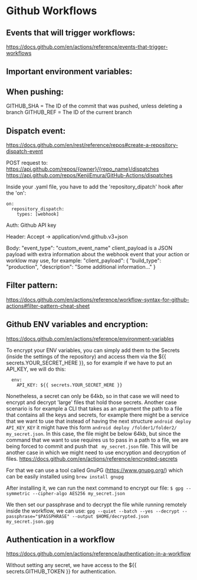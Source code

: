 # Github Workflows


## Events that will trigger workflows:
https://docs.github.com/en/actions/reference/events-that-trigger-workflows



## Important environment variables:
## When pushing:
GITHUB_SHA = The ID of the commit that was pushed, unless deleting a branch
GITHUB_REF = The ID of the current branch



## Dispatch event:
https://docs.github.com/en/rest/reference/repos#create-a-repository-dispatch-event

POST request to:
https://api.github.com/repos/{owner}/{repo_name}/dispatches
https://api.github.com/repos/KenjiEmura/GitHub-Actions/dispatches

Inside your .yaml file, you have to add the 'repository_dipatch' hook after the 'on':
```
on:
  repository_dispatch:
    types: [webhook]
```

Auth:
Github API key

Header:
Accept -> application/vnd.github.v3+json

Body:
"event_type": "custom_event_name"
client_payload is a JSON payload with extra information about the webhook event that your action or worklow may use, for example:
"client_payload": {
  "build_type": "production",
  "description": "Some additional information..."
}



## Filter pattern:
https://docs.github.com/en/actions/reference/workflow-syntax-for-github-actions#filter-pattern-cheat-sheet



## Github ENV variables and encryption:
https://docs.github.com/en/actions/reference/environment-variables

To encrypt your ENV variables, you can simply add them to the Secrets (inside the settings of the repository)
and access them via the ${{ secrets.YOUR_SECRET_HERE }}, so for example if we have to put an API_KEY, we will do this:
```
  env:
    API_KEY: ${{ secrets.YOUR_SECRET_HERE }}
```
Nonetheless, a secret can only be 64kb, so in that case we will need to encrypt and decrypt 'large' files that hold those secrets. Another case scenario is for example a CLI that takes as an argument the path to a file that contains all the keys and secrets, for example there might be a service that we want to use that instead of having the next structure `android deploy API_KEY_KEY` it might have this form `android deploy /folder1/folder2/ my_secret.json`. In this case, the file might be below 64kb, but since the command that we want to use requires us to pass in a path to a file, we are being forced to commit and push that ` my_secret.json` file. This will be another case in which we might need to use encryption and decryption of files.
https://docs.github.com/en/actions/reference/encrypted-secrets

For that we can use a tool called GnuPG (https://www.gnupg.org/) which can be easily installed using `brew install gnupg`

After installing it, we can run the next command to encrypt our file:
`$ gpg --symmetric --cipher-algo AES256 my_secret.json`

We then set our passphrase and to decrypt the file while running remotely inside the workflow, we can use:
`gpg --quiet --batch --yes --decrypt --passphrase="$PASSPHRASE" --output $HOME/decrypted.json my_secret.json.gpg`



## Authentication in a workflow
https://docs.github.com/en/actions/reference/authentication-in-a-workflow

Without setting any secret, we have access to the ${{ secrets.GITHUB_TOKEN }} for authentication.

